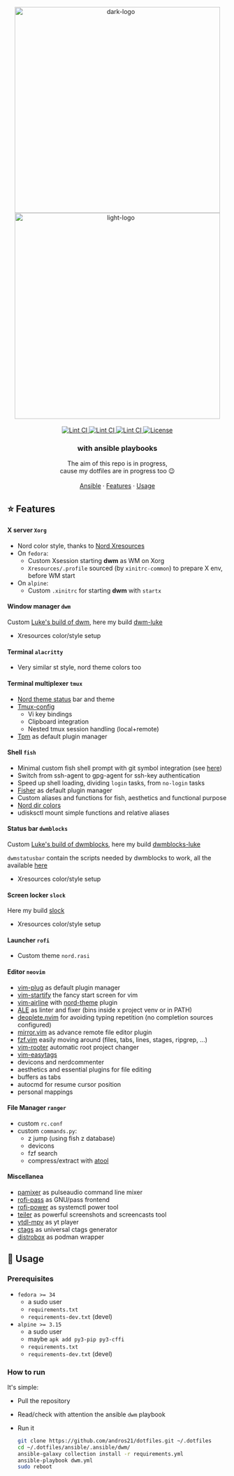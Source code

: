 <!-- PROJECT LOGO -->
<br>
<div align="center">
    <img src="https://user-images.githubusercontent.com/58751603/167299901-c1b48418-9d5c-4381-ba3f-edd1abb66687.png#gh-dark-mode-only" alt="dark-logo" width="470px">
    <img src="https://user-images.githubusercontent.com/58751603/126770241-9aa8d18c-bd06-433c-b542-1ab9f66a3495.png#gh-light-mode-only" alt="light-logo" width="470px">
  <br>
  <br>
  <a href="https://github.com/andros21/dotfiles/blob/master/.github/workflows/lint.yml">
    <img src="https://img.shields.io/github/workflow/status/andros21/dotfiles/Lint%20CI/master?label=Lint%20CI&logo=github&style=flat-square" alt="Lint CI">
  </a>
   <a href="https://dwm.suckless.org/">
    <img src="https://img.shields.io/badge/dwm-powered-important?logo=fedora&style=flat-square" alt="Lint CI">
  </a>
   <a href="https://dwm.suckless.org/">
    <img src="https://img.shields.io/badge/dwm-powered-important?logo=alpinelinux&style=flat-square" alt="Lint CI">
  </a>
  <a href="https://github.com/andros21/dotfiles/blob/master/LICENSE">
    <img src="https://img.shields.io/github/license/andros21/dotfiles?color=blue&label=License&style=flat-square" alt="License">
  </a>

  <h3 align="center">with ansible playbooks</h3>
  <div align="center">
    The aim of this repo is in progress,<br>cause my dotfiles are in progress too &#128521
    <br>
    <br>
    <a href="ansible/.ansible/dwm/">Ansible</a>
    ·
    <a href="#star-features">Features</a>
    ·
    <a href="#rocket-usage">Usage</a>
  </div>
</div>

## :star: Features

#### X server `Xorg`

* Nord color style, thanks to [Nord Xresources](https://github.com/arcticicestudio/nord-xresources)
* On `fedora`:
   + Custom Xsession starting **dwm** as WM on Xorg
   + `Xresources/.profile` sourced (by `xinitrc-common`) to prepare X env, before WM start
* On `alpine`:
   + Custom `.xinitrc` for starting **dwm** with `startx`

#### Window manager `dwm`

Custom [Luke's build of dwm](https://github.com/LukeSmithxyz/dwm), here my build [dwm-luke](https://github.com/andros21/dwm-luke)

* Xresources color/style setup

#### Terminal `alacritty`

* Very similar st style, nord theme colors too

#### Terminal multiplexer `tmux`

* [Nord theme status](https://github.com/arcticicestudio/nord-tmux) bar and theme
* [Tmux-config](https://github.com/samoshkin/tmux-config)
   * Vi key bindings
   * Clipboard integration
   * Nested tmux session handling (local+remote)
* [Tpm](https://github.com/tmux-plugins/tpm) as default plugin manager

#### Shell `fish`

* Minimal custom fish shell prompt with git symbol integration (see [here](https://github.com/magicmonty/bash-git-prompt))
* Switch from ssh-agent to gpg-agent for ssh-key authentication
* Speed up shell loading, dividing `login` tasks, from `no-login` tasks
* [Fisher](https://github.com/jorgebucaran/fisher) as default plugin manager
* Custom aliases and functions for fish, aesthetics and functional purpose
* [Nord dir colors](https://github.com/arcticicestudio/nord-dircolors)
* udisksctl mount simple functions and relative aliases

#### Status bar `dwmblocks`

Custom [Luke's build of dwmblocks](https://github.com/LukeSmithxyz/dwmblocks), here my build [dwmblocks-luke](https://github.com/andros21/dwmblocks-luke)

`dwmstatusbar` contain the scripts needed by dwmblocks to work, all the available [here](https://github.com/LukeSmithxyz/voidrice/tree/master/.local/bin/statusbar)

* Xresources color/style setup

#### Screen locker `slock`

Here my build [slock](https://github.com/andros21/slock)

* Xresources color/style setup

#### Launcher `rofi`

* Custom theme `nord.rasi`

#### Editor `neovim`

* [vim-plug](https://github.com/junegunn/vim-plug) as default plugin manager
* [vim-startify](https://github.com/mhinz/vim-startify) the fancy start screen for vim
* [vim-airline](https://github.com/vim-airline/vim-airline) with [nord-theme](https://github.com/arcticicestudio/nord-vim) plugin
* [ALE](https://github.com/dense-analysis/ale) as linter and fixer (bins inside x project venv or in PATH)
* [deoplete.nvim](https://github.com/Shougo/deoplete.nvim/wiki/Completion-Sources) for avoiding typing repetition (no completion sources configured)
* [mirror.vim](https://github.com/zenbro/mirror.vim) as advance remote file editor plugin
* [fzf.vim](https://github.com/junegunn/fzf.vim) easily moving around (files, tabs, lines, stages, ripgrep, ...)
* [vim-rooter](https://github.com/airblade/vim-rooter) automatic root project changer
* [vim-easytags](https://github.com/xolox/vim-easytags)
* devicons and nerdcommenter
* aesthetics and essential plugins for file editing
* buffers as tabs
* autocmd for resume cursor position
* personal mappings

#### File Manager `ranger`

* custom `rc.conf`
* custom `commands.py`:
   + z jump (using fish z database)
   + devicons
   + fzf search
   + compress/extract with [atool](https://www.nongnu.org/atool/)

#### Miscellanea

* [pamixer](https://github.com/cdemoulins/pamixer) as pulseaudio command line mixer
* [rofi-pass](https://github.com/carnager/rofi-pass) as GNU/pass frontend
* [rofi-power](https://github.com/okraits/rofi-tools) as systemctl power tool
* [teiler](https://github.com/carnager/teiler) as powerful screenshots and screencasts tool
* [ytdl-mpv](https://github.com/andros21/ytdl-mpv) as yt player
* [ctags](https://github.com/universal-ctags/ctags) as universal ctags generator
* [distrobox](https://github.com/89luca89/distrobox) as podman wrapper

## :rocket: Usage

### Prerequisites

* `fedora >= 34`
   + a sudo user
   + `requirements.txt`
   + `requirements-dev.txt` (devel)
* `alpine >= 3.15`
   + a sudo user
   + maybe `apk add py3-pip py3-cffi`
   + `requirements.txt`
   + `requirements-dev.txt` (devel)

### How to run

It's simple:

* Pull the repository
* Read/check with attention the ansible `dwm` playbook
* Run it

  ```bash
  git clone https://github.com/andros21/dotfiles.git ~/.dotfiles
  cd ~/.dotfiles/ansible/.ansible/dwm/
  ansible-galaxy collection install -r requirements.yml
  ansible-playbook dwm.yml
  sudo reboot
  ```
